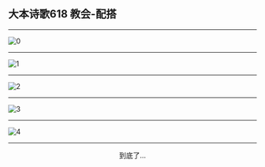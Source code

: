 
## 大本诗歌618 教会-配搭
        
<div id="aplayer0"></div>

---

<img alt="0" data-original="/data/d0618/0">

---

<img alt="1" data-original="/data/d0618/1">

---

<img alt="2" data-original="/data/d0618/2">

---

<img alt="3" data-original="/data/d0618/3">

---

<img alt="4" data-original="/data/d0618/4">

---

<p style="text-align: center">到底了...</p>

<script src="/js/dist-view.js"></script>

<script>
MAIN.id = 'd0618';
        
const ap0 = new APlayer({
    container: document.getElementById('aplayer0'),
    volume: 1,
    loop: 'none',
    preload: 'none',
    audio: [{
        name: '大本诗歌618.mp3',
        artist: '大本诗歌',
        url: 'https://res.wx.qq.com/voice/getvoice?mediaid=MzI0NTk3MDM5M18yMjQ3NDk1MzI2',
        cover: '/favicon'
    }]
});
</script>
